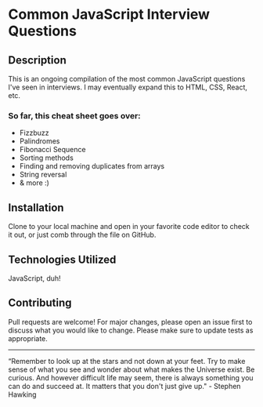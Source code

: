 # Common JavaScript Interview Questions

## Description

This is an ongoing compilation of the most common JavaScript questions I've seen in interviews. I may eventually expand this to HTML, CSS, React, etc. 

### So far, this cheat sheet goes over:

* Fizzbuzz
* Palindromes
* Fibonacci Sequence
* Sorting methods
* Finding and removing duplicates from arrays
* String reversal
* & more :)


## Installation

Clone to your local machine and open in your favorite code editor to check it out, or just comb through the file on GitHub.

## Technologies Utilized

JavaScript, duh!

## Contributing

Pull requests are welcome! For major changes, please open an issue first to discuss what you would like to change.
Please make sure to update tests as appropriate.

- - - - -

“Remember to look up at the stars and not down at your feet. Try to make sense of what you see and wonder about what makes the Universe exist. Be curious. And however difficult life may seem, there is always something you can do and succeed at. It matters that you don't just give up."  - Stephen Hawking